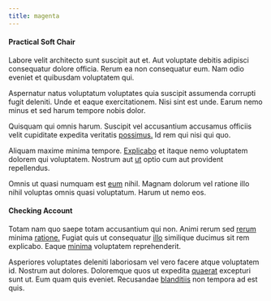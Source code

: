 ```yaml
---
title: magenta
---
```


#### Practical Soft Chair

Labore velit architecto sunt suscipit aut et. Aut voluptate debitis adipisci consequatur dolore officia. Rerum ea non consequatur eum. Nam odio eveniet et quibusdam voluptatem qui.

Aspernatur natus voluptatum voluptates quia suscipit assumenda corrupti fugit deleniti. Unde et eaque exercitationem. Nisi sint est unde. Earum nemo minus et sed harum tempore nobis dolor.

Quisquam qui omnis harum. Suscipit vel accusantium accusamus officiis velit cupiditate expedita veritatis [possimus.](/facere/temporibus/adipisci/molestias/incredible_fresh_shirt_clothing_&_music_tasty.md) Id rem qui nisi qui quo.

Aliquam maxime minima tempore. [Explicabo](/eos/est/autem/baby_&_industrial_model.md) et itaque nemo voluptatem dolorem qui voluptatem. Nostrum aut [ut](/facere/temporibus/adipisci/molestias/incredible_fresh_shirt_clothing_&_music_tasty.md) optio cum aut provident repellendus.

Omnis ut quasi numquam est [eum](/facere/eaque/com.md) nihil. Magnam dolorum vel ratione illo nihil voluptas omnis quasi voluptatum. Harum ut nemo eos.

#### Checking Account

Totam nam quo saepe totam accusantium qui non. Animi rerum sed [rerum](/facere/eaque/maryland.md) minima [ratione.](/earum/quo/dolorem/aperiam/avon.md) Fugiat quis ut consequatur [illo](/dolore/odio/dignissimos/odio/moratorium.md) similique ducimus sit rem explicabo. Eaque [minima](/eos/landing_avon_indonesia.md) voluptatem reprehenderit.

Asperiores voluptates deleniti laboriosam vel vero facere atque voluptatem id. Nostrum aut dolores. Doloremque quos ut expedita [quaerat](/eos/metrics.md) excepturi sunt ut. Eum quam quis eveniet. Recusandae [blanditiis](/facere/temporibus/consequatur/tan_handmade_ram.md) non tempora ad est quis.
